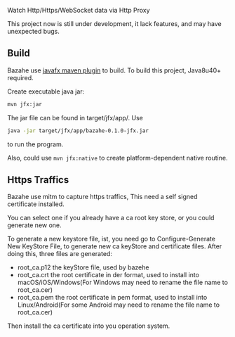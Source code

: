 
Watch Http/Https/WebSocket data via Http Proxy

This project now is still under development, it lack features, and may have unexpected bugs.

## Build
Bazahe use [javafx maven plugin](https://github.com/javafx-maven-plugin/javafx-maven-plugin) to build.
To build this project, Java8u40+ required.

Create executable java jar:

```sh
mvn jfx:jar
```

The jar file can be found in target/jfx/app/. Use

```sh
java -jar target/jfx/app/bazahe-0.1.0-jfx.jar
```
to run the program.

Also, could use `mvn jfx:native` to create platform-dependent native routine.

## Https Traffics
Bazahe use mitm to capture https traffics, This need a self signed certificate installed.

You can select one if you already have a ca root key store, or you could generate new one.

To generate a new keystore file, ist, you need go to Configure-Generate New KeyStore File, to generate new ca keyStore and certificate files.
After doing this, three files are generated:

* root_ca.p12  the keyStore file, used by bazehe
* root_ca.crt  the root certificate in der format, used to install into macOS/iOS/Windows(For Windows may need to rename the file name to root_ca.cer)
* root_ca.pem  the root certificate in pem format, used to install into Linux/Android(For some Android may need to rename the file name to root_ca.cer)

Then install the ca certificate into you operation system.
